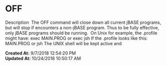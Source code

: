 # OFF

Description  The OFF command will close down all current jBASE programs, but will stop if encounters a non-jBASE program. Thus to be fully effective, only jBASE programs should be running.  On Unix for example, the .profile might have: exec MAIN.PROG or exec jsh If the .profile looks like this: MAIN.PROG or jsh The UNIX shell will be kept active and  

**Created At:** 9/7/2018 12:54:20 PM  
**Updated At:** 10/24/2018 10:50:17 AM  

